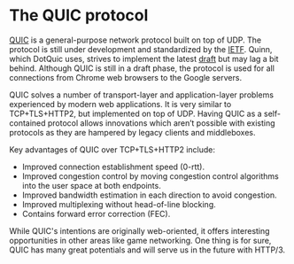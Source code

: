 # The QUIC protocol
[QUIC][QUIC] is a general-purpose network protocol built on top of UDP.
The protocol is still under development and standardized by the [IETF][IETF]. 
Quinn, which DotQuic uses, strives to implement the latest [draft][draft] but may lag a bit behind. Although QUIC is still in a draft phase, the protocol is used for all connections from Chrome web browsers to the Google servers. 
 
QUIC solves a number of transport-layer and application-layer problems experienced by modern web applications. 
It is very similar to TCP+TLS+HTTP2, but implemented on top of UDP. 
Having QUIC as a self-contained protocol allows innovations which aren’t 
possible with existing protocols as they are hampered by legacy clients and middleboxes.

Key advantages of QUIC over TCP+TLS+HTTP2 include:
* Improved connection establishment speed (0-rtt).
* Improved congestion control by moving congestion control algorithms into the user space at both endpoints.
* Improved bandwidth estimation in each direction to avoid congestion. 
* Improved multiplexing without head-of-line blocking.
* Contains forward error correction (FEC). 
 
While QUIC's intentions are originally web-oriented, it offers interesting opportunities in other areas like game networking.
One thing is for sure, QUIC has many great potentials and will serve us in the future with HTTP/3. 

[draft]: https://datatracker.ietf.org/doc/draft-ietf-quic-transport/
[IETF]: https://www.ietf.org/
[QUIC]: https://en.wikipedia.org/wiki/QUIC